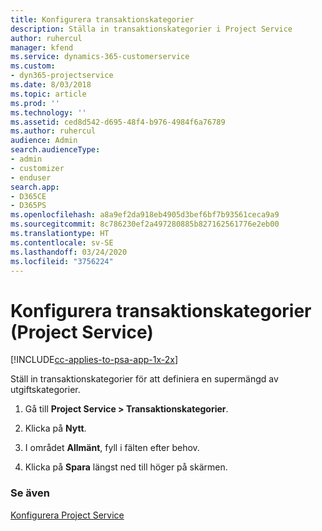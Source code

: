 ```yaml
---
title: Konfigurera transaktionskategorier
description: Ställa in transaktionskategorier i Project Service
author: ruhercul
manager: kfend
ms.service: dynamics-365-customerservice
ms.custom:
- dyn365-projectservice
ms.date: 8/03/2018
ms.topic: article
ms.prod: ''
ms.technology: ''
ms.assetid: ced8d542-d695-48f4-b976-4984f6a76789
ms.author: ruhercul
audience: Admin
search.audienceType:
- admin
- customizer
- enduser
search.app:
- D365CE
- D365PS
ms.openlocfilehash: a8a9ef2da918eb4905d3bef6bf7b93561ceca9a9
ms.sourcegitcommit: 8c786230ef2a497280885b827162561776e2eb00
ms.translationtype: HT
ms.contentlocale: sv-SE
ms.lasthandoff: 03/24/2020
ms.locfileid: "3756224"
---
```

# <a name="configure-transaction-categories-project-service"></a>Konfigurera transaktionskategorier (Project Service)

[!INCLUDE[cc-applies-to-psa-app-1x-2x](../includes/cc-applies-to-psa-app-1x-2x.md)]

Ställ in transaktionskategorier för att definiera en supermängd av utgiftskategorier.  
  
1.  Gå till **Project Service > Transaktionskategorier**.  
  
2.  Klicka på **Nytt**.  
  
3.  I området **Allmänt**, fyll i fälten efter behov.  
  
4.  Klicka på **Spara** längst ned till höger på skärmen.  
  
### <a name="see-also"></a>Se även  
 [Konfigurera Project Service](../project-service/configure.md)
